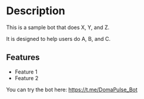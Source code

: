 # Description

This is a sample bot that does X, Y, and Z.

It is designed to help users do A, B, and C.

## Features

- Feature 1
- Feature 2

You can try the bot here: https://t.me/DomaPulse_Bot
